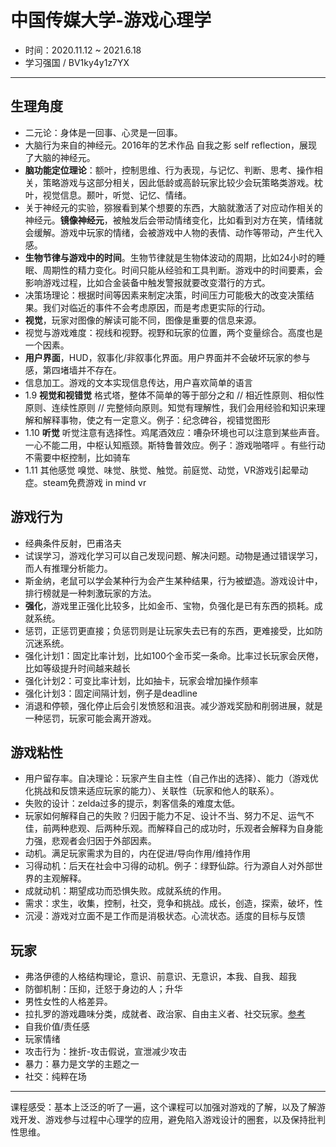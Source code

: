 # 中国传媒大学-游戏心理学

- 时间：2020.11.12 ~ 2021.6.18
- 学习强国 / BV1ky4y1z7YX

---

## 生理角度

- 二元论：身体是一回事、心灵是一回事。
- 大脑行为来自的神经元。2016年的艺术作品 自我之影 self reflection，展现了大脑的神经元。
- **脑功能定位理论**：额叶，控制思维、行为表现，与记忆、判断、思考、操作相关，策略游戏与这部分相关，因此低龄或高龄玩家比较少会玩策略类游戏。枕叶，视觉信息。颞叶，听觉、记忆、情绪。
- 关于神经元的实验，猕猴看到某个想要的东西，大脑就激活了对应动作相关的神经元。**镜像神经元**，被触发后会带动情绪变化，比如看到对方在笑，情绪就会缓解。游戏中玩家的情绪，会被游戏中人物的表情、动作等带动，产生代入感。
- **生物节律与游戏中的时间**。生物节律就是生物体波动的周期，比如24小时的睡眠、周期性的精力变化。时间只能从经验和工具判断。游戏中的时间要素，会影响游戏过程，比如合金装备中触发警报就要改变潜行的方式。
- 决策场理论：根据时间等因素来制定决策，时间压力可能极大的改变决策结果。我们对临近的事件不会考虑原因，而是考虑更实际的行动。
- **视觉**，玩家对图像的解读可能不同，图像是重要的信息来源。
- 视觉与游戏难度：视线和视野。视野和玩家的位置，两个变量综合。高度也是一个因素。
- **用户界面**，HUD，叙事化/非叙事化界面。用户界面并不会破坏玩家的参与感，第四堵墙并不存在。
- 信息加工。游戏的文本实现信息传达，用户喜欢简单的语言
- 1.9 **视觉和视错觉**
格式塔，整体不简单的等于部分之和 // 相近性原则、相似性原则、连续性原则 // 完整倾向原则。知觉有理解性，我们会用经验和知识来理解和解释事物，使之有一定意义。例子：纪念碑谷，视错觉图形
- 1.10 **听觉** 听觉注意有选择性。鸡尾酒效应：嘈杂环境也可以注意到某些声音。一心不能二用，中枢认知瓶颈。斯特鲁普效应。例子：游戏啪嗒呯 。有些行动不需要中枢控制，比如骑车
- 1.11 其他感觉 嗅觉、味觉、肤觉、触觉。前庭觉、动觉，VR游戏引起晕动症。steam免费游戏 in mind vr

## 游戏行为

- 经典条件反射，巴甫洛夫
- 试误学习，游戏化学习可以自己发现问题、解决问题。动物是通过错误学习，而人有推理分析能力。
- 斯金纳，老鼠可以学会某种行为会产生某种结果，行为被塑造。游戏设计中，排行榜就是一种刺激玩家的方法。
- **强化**，游戏里正强化比较多，比如金币、宝物，负强化是已有东西的损耗。成就系统。
- 惩罚，正惩罚更直接；负惩罚则是让玩家失去已有的东西，更难接受，比如防沉迷系统。
- 强化计划1：固定比率计划，比如100个金币奖一条命。比率过长玩家会厌倦，比如等级提升时间越来越长
- 强化计划2：可变比率计划，比如抽卡，玩家会增加操作频率
- 强化计划3：固定间隔计划，例子是deadline
- 消退和停顿，强化停止后会引发愤怒和沮丧。减少游戏奖励和削弱进展，就是一种惩罚，玩家可能会离开游戏。

## 游戏粘性

- 用户留存率。自决理论：玩家产生自主性（自己作出的选择）、能力（游戏优化挑战和反馈来适应玩家的能力）、关联性（玩家和他人的联系）。
- 失败的设计：zelda过多的提示，刺客信条的难度太低。
- 玩家如何解释自己的失败？归因于能力不足、设计不当、努力不足、运气不佳，前两种悲观、后两种乐观。而解释自己的成功时，乐观者会解释为自身能力强，悲观者会归因于外部因素。
- 动机。满足玩家需求为目的，内在促进/导向作用/维持作用
- 习得动机：后天在社会中习得的动机。例子：绿野仙踪。行为源自人对外部世界的主观解释。
- 成就动机：期望成功而恐惧失败。成就系统的作用。
- 需求：求生，收集，控制，社交，竞争和挑战。成长，创造，探索，破坏，性
- 沉浸：游戏对立面不是工作而是消极状态。心流状态。适度的目标与反馈

## 玩家

- 弗洛伊德的人格结构理论，意识、前意识、无意识，本我、自我、超我
- 防御机制：压抑，迁怒于身边的人；升华
- 男性女性的人格差异。
- 拉扎罗的游戏趣味分类，成就者、政治家、自由主义者、社交玩家。[参考](https://www.oreilly.com/library/view/practical-game-design/9781787121799/d1cf4f06-77a0-4f22-9afe-a740c13378bc.xhtml)
- 自我价值/责任感
- 玩家情绪
- 攻击行为：挫折-攻击假说，宣泄减少攻击
- 暴力：暴力是文学的主题之一
- 社交：纯粹在场

---

课程感受：基本上泛泛的听了一遍，这个课程可以加强对游戏的了解，以及了解游戏开发、游戏参与过程中心理学的应用，避免陷入游戏设计的圈套，以及保持批判性思维。